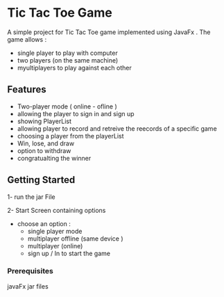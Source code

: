 # Tic Tac Toe Game

A simple project for Tic Tac Toe game implemented using JavaFx . 
The game allows :
- single player to play with computer
- two players (on the same machine)
- myultiplayers to play against each other 

## Features

- Two-player mode ( online - ofline )
- allowing the player to sign in and sign up
- showing PlayerList
- allowing player to record and retreive the reecords of a specific game
- choosing a player from the playerList 
- Win, lose, and draw 
- option to withdraw
- congratualting the winner
  
## Getting Started
1- run the jar File 

2- Start Screen containing options 
- choose an option :
   - single player mode
   - multiplayer offline (same device )
   - multiplayer (online)
   - sign up / In to start the game 

### Prerequisites

javaFx jar files 
